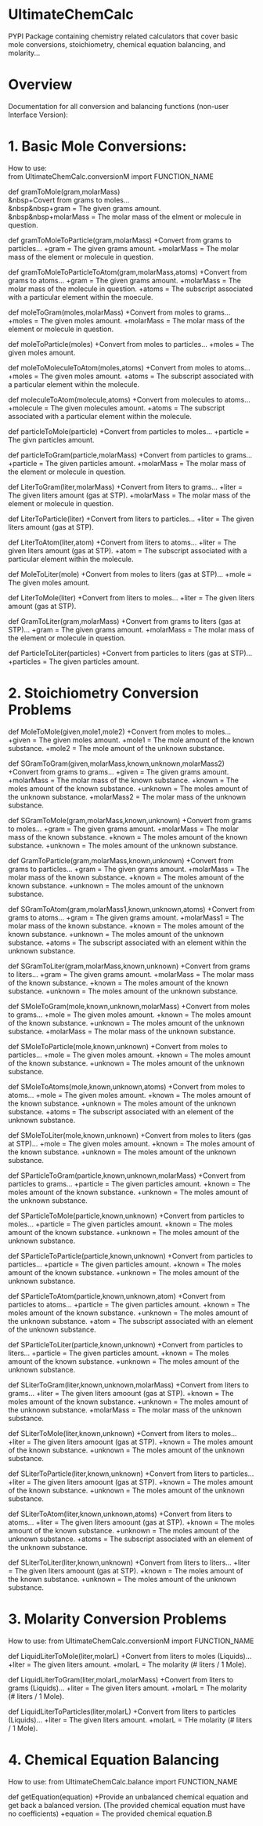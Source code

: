 # UltimateChemCalc
PYPI Package containing chemistry related calculators that cover basic mole conversions, stoichiometry, chemical equation balancing, and molarity...

# Overview
Documentation for all conversion and balancing functions (non-user Interface Version):

# 1. Basic Mole Conversions:

   How to use:<br/>
       from UltimateChemCalc.conversionM import FUNCTION_NAME

   def gramToMole(gram,molarMass)<br/>
       &nbsp+Covert from grams to moles...<br/>
       	       &nbsp&nbsp+gram = The given grams amount.<br/>
       	       &nbsp&nbsp+molarMass = The molar mass of the elment or molecule in question.

   def gramToMoleToParticle(gram,molarMass)
       +Convert from grams to particles...
       		+gram = The given grams amount.
		+molarMass = The molar mass of the element or molecule in question.

   def gramToMoleToParticleToAtom(gram,molarMass,atoms)
       +Convert from grams to atoms...
       		+gram = The given grams amount.
		+molarMass = The molar mass of the molecule in question.
		+atoms = The subscript associated with a particular element within
		         the moecule.

   def moleToGram(moles,molarMass)
       +Convert from moles to grams...
       		+moles = The given moles amount.
		+molarMass = The molar mass of the element or molecule in question.

   def moleToParticle(moles)
       +Convert from moles to particles...
       		+moles = The given moles amount.

   def moleToMoleculeToAtom(moles,atoms)
       +Convert from moles to atoms...
       		+moles = The given moles amount.
		+atoms = The subscript associated with a particular element within
		         the molecule.

   def moleculeToAtom(molecule,atoms)
       +Convert from molecules to atoms...
       		+molecule = The given molecules amount.
		+atoms = The subscript associated with a particular element within
		         the molecule.

   def particleToMole(particle)
       +Convert from particles to moles...
       		+particle = The givn particles amount.

   def particleToGram(particle,molarMass)
       +Convert from particles to grams...
       		+particle = The given particles amount.
		+molarMass = The molar mass of the element or molecule in question.

   def LiterToGram(liter,molarMass)
       +Convert from liters to grams...
       		+liter = The given liters amount (gas at STP).
		+molarMass = The molar mass of the element or molecule in question.

   def LiterToParticle(liter)
       +Convert from liters to particles...
       		+liter = The given liters amount (gas at STP).

   def LiterToAtom(liter,atom)
       +Convert from liters to atoms...
      	       +liter = The given liters amount (gas at STP).
	       +atom = The subscript associated with a particular element within
	               the molecule.

   def MoleToLiter(mole)
       +Convert from moles to liters (gas at STP)...
       		+mole = The given moles amount.

   def LiterToMole(liter)
       +Convert from liters to moles...
       		+liter = The given liters amount (gas at STP).

   def GramToLiter(gram,molarMass)
       +Convert from grams to liters (gas at STP)...
       		+gram = The given grams amount.
		+molarMass = The molar mass of the element or molecule in question.

   def ParticleToLiter(particles)
       +Convert from particles to liters (gas at STP)...
       		+particles = The given particles amount.

# 2. Stoichiometry Conversion Problems

   def MoleToMole(given,mole1,mole2)
       +Convert from moles to moles...
       		+given = The given moles amount.
		+mole1 = The mole amount of the known substance.
		+mole2 = The mole amount of the unknown substance.

   def SGramToGram(given,molarMass,known,unknown,molarMass2)
       +Convert from grams to grams...
       		+given = The given grams amount.
		+molarMass = The molar mass of the known substance.
		+known = The moles amount of the known substance.
		+unknown = The moles amount of the unknown substance.
		+molarMass2 = The molar mass of the unknown substance.

   def SGramToMole(gram,molarMass,known,unknown)
       +Convert from grams to moles...
       		+gram = The given grams amount.
		+molarMass = The molar mass of the known substance.
		+known = The moles amount of the known substance.
		+unknown = The moles amount of the unknown substance.


   def GramToParticle(gram,molarMass,known,unknown)
       +Convert from grams to particles...
       		+gram = The given grams amount.
		+molarMass = The molar mass of the known substance.
		+known = The moles amount of the known substance.
		+unknown = The moles amount of the unknown substance.

   def SGramToAtom(gram,molarMass1,known,unknown,atoms)
       +Convert from grams to atoms...
       		+gram = The given grams amount.
		+molarMass1 = The molar mass of the known substance.
		+known = The moles amount of the known substance.
		+unknown = The moles amount of the unknown substance.
		+atoms = The subscript associated with an element within the unknown substance.

   def SGramToLiter(gram,molarMass,known,unknown)
       +Convert from grams to liters...
       		+gram = The given grams amount.
		+molarMass = The molar mass of the known substance.
		+known = The moles amount of the known substance.
		+unknown = The moles amount of the unknown substance.

   def SMoleToGram(mole,known,unknown,molarMass)
       +Convert from moles to grams...
       		+mole = The given moles amount.
		+known = The moles amount of the known substance.
		+unknown = The moles amount of the unknown substance.
		+molarMass = The molar mass of the unknown substance.

   def SMoleToParticle(mole,known,unknown)
       +Convert from moles to particles...
       		+mole = The given moles amount.
		+known = The moles amount of the known substance.
		+unknown = The moles amount of the unknown substance.

   def SMoleToAtoms(mole,known,unknown,atoms)
       +Convert from moles to atoms...
       		+mole = The given moles amount.
		+known = The moles amount of the known substance.
		+unknown = The moles amount of the unknown substance.
		+atoms = The subscript associated with an element of the unknown substance.

   def SMoleToLiter(mole,known,unknown)
       +Convert from moles to liters (gas at STP)...
       		+mole = The given moles amount.
		+known = The moles amount of the known substance.
		+unknown = The moles amount of the unknown substance.

   def SParticleToGram(particle,known,unknown,molarMass)
       +Convert from particles to grams...
       		+particle = The given particles amount.
		+known = The moles amount of the known substance.
		+unknown = The moles amount of the unknown substance.

   def SParticleToMole(particle,known,unknown)
       +Convert from particles to moles...
       		+particle = The given particles amount.
		+known = The moles amount of the known substance.
		+unknown = The moles amount of the unknown substance.

   def SParticleToParticle(particle,known,unknown)
       +Convert from particles to particles...
       		+particle = The given particles amount.
		+known = The moles amount of the known substance.
		+unknown = The moles amount of the unknown substance.

   def SParticleToAtom(particle,known,unknown,atom)
       +Convert from particles to atoms...
       		+particle = The given particles amount.
		+known = The moles amount of the known substance.
		+unknown = The moles amount of the unknown substance.
		+atom = The subscript associated with an element of the unknown substance.

   def SParticleToLiter(particle,known,unknown)
       +Convert from particles to liters...
       		+particle = The given particles amount.
		+known = The moles amount of the known substance.
		+unknown = The moles amount of the unknown substance.

   def SLiterToGram(liter,known,unknown,molarMass)
       +Convert from liters to grams...
       		+liter = The given liters amoount (gas at STP).
		+known = The moles amount of the known substance.
		+unknown = The moles amount of the unknown substance.
		+molarMass = The molar mass of the unknown substance.

   def SLiterToMole(liter,known,unknown)
       +Convert from liters to moles...
       		+liter = The given liters amoount (gas at STP).
		+known = The moles amount of the known substance.
		+unknown = The moles amount of the unknown substance.

   def SLiterToParticle(liter,known,unknown)
       +Convert from liters to particles...
       		+liter = The given liters amoount (gas at STP).
		+known = The moles amount of the known substance.
		+unknown = The moles amount of the unknown substance.

   def SLiterToAtom(liter,known,unknown,atoms)
       +Convert from liters to atoms...
       		+liter = The given liters amoount (gas at STP).
		+known = The moles amount of the known substance.
		+unknown = The moles amount of the unknown substance.
		+atoms = The subscript associated with an element of the unknown substance.

   def SLiterToLiter(liter,known,unknown)
       +Convert from liters to liters...
       		+liter = The given liters amoount (gas at STP).
		+known = The moles amount of the known substance.
		+unknown = The moles amount of the unknown substance.

# 3. Molarity Conversion Problems

   How to use:
       from UltimateChemCalc.conversionM import FUNCTION_NAME

   def LiquidLiterToMole(liter,molarL)
       +Convert from liters to moles (Liquids)...
       		+liter = The given liters amount.
		+molarL = The molarity (# liters / 1 Mole).

   def LiquidLiterToGram(liter,molarL,molarMass)
       +Convert from liters to grams (Liquids)...
       		+liter = The given liters amount.
		+molarL = The molarity (# liters / 1 Mole).

   def LiquidLiterToParticles(liter,molarL)
       +Convert from liters to particles (Liquids)...
       		+liter = The given liters amount.
		+molarL = THe molarity (# liters / 1 Mole).

# 4. Chemical Equation Balancing

   How to use:
       from UltimateChemCalc.balance import FUNCTION_NAME

   def getEquation(equation)
       +Provide an unbalanced chemical equation and get back
        a balanced version. (The provided chemical equation must have no coefficients)
	  +equation = The provided chemical equation.B

